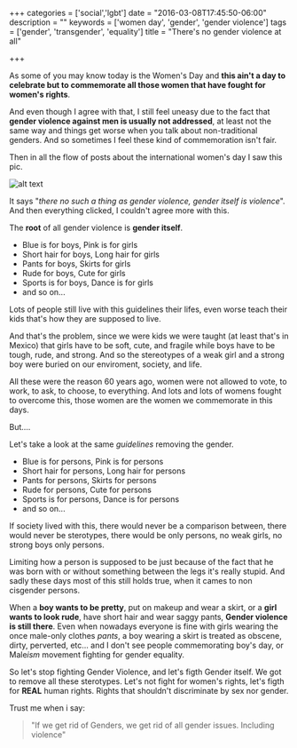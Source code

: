 +++
categories = ['social','lgbt']
date = "2016-03-08T17:45:50-06:00"
description = ""
keywords = ['women day', 'gender', 'gender violence']
tags = ['gender', 'transgender', 'equality']
title = "There's no gender violence at all"

+++

As some of you may know today is the Women's Day and **this ain't a day to celebrate but to commemorate all those women that have fought for women's rights**. 

And even though I agree with that, I still feel uneasy due to the fact that **gender violence against men is usually not addressed**, at least not the same way and things get worse when you talk about non-traditional genders. And so sometimes I feel these kind of commemoration isn't fair. 

<!--more-->

Then in all the flow of posts about the international women's day I saw this pic. 

![alt text][image]

It says "*there no such a thing as gender violence, gender itself is violence*". 
And then everything clicked, I couldn't agree more with this. 

The **root** of all gender violence is **gender itself**. 

* Blue is for boys, Pink is for girls
* Short hair for boys, Long hair for girls
* Pants for boys, Skirts for girls
* Rude for boys, Cute for girls
* Sports is for boys, Dance is for girls
* and so on...

Lots of people still live with this guidelines their lifes, even worse teach their kids that's how they are supposed to live. 

And that's the problem, since we were kids we were taught (at least that's in Mexico) that girls have to be soft, cute, and fragile while boys have to be tough, rude, and strong. And so the stereotypes of a weak girl and a strong boy were buried on our enviroment, society, and life.

All these were the reason 60 years ago, women were not allowed to vote, to work, to ask, to choose, to everything. And lots and lots of womens fought to overcome this, those women are the women we commemorate in this days.

But....

Let's take a look at the same _guidelines_ removing the gender.

* Blue is for persons, Pink is for persons
* Short hair for persons, Long hair for persons
* Pants for persons, Skirts for persons
* Rude for persons, Cute for persons
* Sports is for persons, Dance is for persons
* and so on...

If society lived with this, there would never be a comparison between, there would never be sterotypes, there would be only persons, no weak girls, no strong boys only persons.

Limiting how a person is supposed to be just because of the fact that he was born with or without something between the legs it's really stupid. And sadly these days most of this still holds true, when it cames to non cisgender persons.

When a **boy wants to be pretty**, put on makeup and wear a skirt, or a **girl wants to look rude**, have short hair and wear saggy pants, **Gender violence is still there**. Even when nowadays everyone is fine with girls wearing the once male-only clothes *pants*, a boy wearing a skirt is treated as obscene, dirty, perverted, etc... and I don't see people commemorating boy's day, or Male*ism* movement fighting for gender equality.

So let's stop fighting Gender Violence, and let's figth Gender itself. We got to remove all these sterotypes. Let's not fight for women's rights, let's figth for **REAL** human rights. Rights that shouldn't discriminate by sex nor gender. 

Trust me when i say:

> "If we get rid of Genders, we get rid of all gender issues. Including violence"

[image]: http://yknx4.github.io/blog/images/gender_violence.jpg "No Gender Violence"
